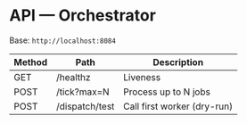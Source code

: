 
# API — Orchestrator

Base: `http://localhost:8084`

| Method | Path           | Description |
|--------|----------------|-------------|
| GET    | /healthz       | Liveness |
| POST   | /tick?max=N    | Process up to N jobs |
| POST   | /dispatch/test | Call first worker (dry-run) |
